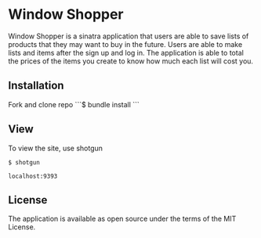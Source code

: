 <h1>Window Shopper</h1>
<p>Window Shopper is a sinatra application that users are able to save lists of products that they may want to buy in the future. 
 Users are able to make lists and items after the sign up and log in. The application is able to total the prices of the items 
 you create to know how much each list will cost you.
 </p>
 
<h2>Installation </h2>
<p>Fork and clone repo
 ```$ bundle install ```
 </p>
 
 <h2>View</h2>
 
 <p>To view the site, use shotgun
 
 ```
 $ shotgun
 ```
 ```
 localhost:9393
 ``` 
</p>

 
 <h2>License</h2>
 The application is available as open source under the terms of the MIT License.
